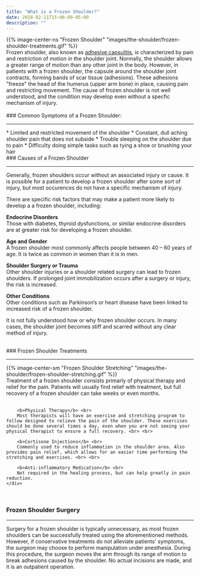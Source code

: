 ```yaml
---
title: "What is a Frozen Shoulder?"
date: 2018-02-11T15:06:09-05:00
description: ""
---
```


<div class = "row">
    <div class="col-md-5">
        {{% image-center-ns "Frozen Shoulder" "images/the-shoulder/frozen-shoulder-treatments.gif" %}}
    </div>
    <div class = "col-md-7">
        Frozen shoulder, also known as 
        <a href="/the-shoulder/adhesive-capsulitis/">adhesive capsulitis</a>, is characterized by pain and restriction of motion in the shoulder joint. Normally, the shoulder allows a greater range of motion than 
        any other joint in the body. However, in patients with a frozen shoulder, the capsule around the shoulder joint contracts, forming bands of scar tissue (adhesions). These adhesions "freeze" the head of the humerus (upper arm bone) in place, causing pain and restricting movement.     
        The cause of frozen shoulder
        is not well understood, and the condition may develop even without a specfic mechanism of injury. 
    </div>
</div>    

<br>
### Common Symptoms of a Frozen Shoulder:
<hr>
* Limited and restricted movement of the shoulder
* Constant, dull aching shoulder pain that does not subside
* Trouble sleeping on the shoulder due to pain
* Difficulty doing simple tasks such as tying a shoe or brushing your hair

<br>
### Causes of a Frozen Shoulder
<hr>
Generally, frozen shoulders occur without an associated injury or cause. It is possible for a patient to develop a frozen shoulder after some sort of injury, but most occurences do not have a specific mechanism of injury.

There are specific risk factors that may make a patient more likely to  develop a a frozen shoulder, including:

**Endocrine Disorders** <br>
Those with diabetes, thyroid dysfunctions, or similar endocrine disorders are at greater risk for developing a frozen shoulder.

**Age and Gender** <br> 
A frozen shoulder most commonly affects people between 40 – 60 years of age. It is twice as common in women than it is in men.

**Shoulder Surgery or Trauma** <br>
Other shoulder injuries or a shoulder related surgery can lead to frozen shoulders. If prolonged joint immobilization occurs after a surgery or injury, the risk is increased.

**Other Conditions** <br>
Other conditions such as Parkinson’s or heart disease have been linked to increased risk of a frozen shoulder.

It is not fully understood how or why frozen shoulder occurs. In many cases, the shoulder joint becomes stiff and scarred without any clear method of injury. 

<br>
### Frozen Shoulder Treatments
<hr>

<div class = "row">
    <div class="col-sm-4">
        {{% image-center-sm "Frozen Shoulder Stretching" "images/the-shoulder/frozen-shoulder-stretching.gif" %}}
    </div>
    <div class = "col-sm-8">
        Treatment of a frozen shoulder consists primarly of physical therapy and relief for the pain. Patients will usually find relief with treatment, but full recovery of a frozen shoulder can take weeks or even months. <br> <br>

        <b>Physical Therapy</b> <br> 
        Most therapists will have an exercise and stretching program to follow designed to relieve the pain of the shoulder. These exercises should be done several times a day, even when you are not seeing your physical therapist to ensure a full recovery. <br> <br>

        <b>Cortisone Injections</b> <br>
        Commonly used to reduce inflammation in the shoulder area. Also provides pain relief, which allows for an easier time performing the stretching and exercises. <br> <br>

        <b>Anti-inflammatory Medication</b> <br>
        Not required in the healing process, but can help greatly in pain reduction.
    </div>
</div>    

<br>

### Frozen Shoulder Surgery
<hr>
Surgery for a frozen shoulder is typically unnecessary, as most frozen shoulders can be successfully treated using the aforementioned methods. However, if conservative treatments do not alleviate patients' symptoms, the surgeon may choose to perform manipulation under anesthesia. During this procedure, the surgeon moves the arm through its range of motion to break adhesions caused by the shoulder. No actual incisions are made, and it is an outpatient operation. 